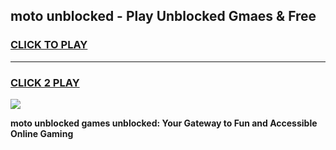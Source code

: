 
## moto unblocked - Play Unblocked Gmaes & Free
<h3>
<a href="https://news.freeplayer.one?title=moto_unblocked&ref=16F">CLICK TO PLAY</a></h3>
<hr>

<h3>
<a href="https://news.freeplayer.one?title=moto_unblocked&ref=16F">CLICK 2 PLAY</a>
  
</h3>

<a href="https://news.freeplayer.one?title=moto_unblocked&ref=16F/"><img src="https://clearcache.store/games.png"></a>


**moto unblocked games unblocked: Your Gateway to Fun and Accessible Online Gaming**
